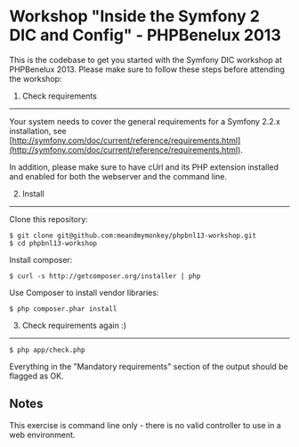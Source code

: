 Workshop "Inside the Symfony 2 DIC and Config" - PHPBenelux 2013
================================================================

This is the codebase to get you started with the Symfony DIC workshop
at PHPBenelux 2013. Please make sure to follow these steps before
attending the workshop:

1. Check requirements
---------------------

Your system needs to cover the general requirements for a Symfony 2.2.x installation, see
[http://symfony.com/doc/current/reference/requirements.html](http://symfony.com/doc/current/reference/requirements.html).

In addition, please make sure to have cUrl and its PHP extension installed and enabled for
both the webserver and the command line.

2. Install
----------

Clone this repository:

    $ git clone git@github.com:meandmymonkey/phpbnl13-workshop.git
    $ cd phpbnl13-workshop

Install composer:

    $ curl -s http://getcomposer.org/installer | php

Use Composer to install vendor libraries:

    $ php composer.phar install

3. Check requirements again :)
------------------------------

    $ php app/check.php

Everything in the "Mandatory requirements" section of the output should be flagged as OK.

Notes
-----

This exercise is command line only - there is no valid controller to use in a web environment.

